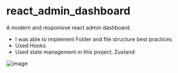 # react_admin_dashboard
A modern and responsive react admin dashboard.

- I was able to implement Folder and file structure best practices
- Used Hooks 
- Used state management in this project, Zustand


![image](https://github.com/Ghostsmaw/react_admin_dashboard/assets/25077504/ff431ff2-8055-418b-b978-41466146efeb)


